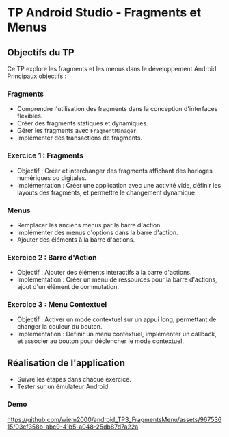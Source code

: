 # TP Android Studio - Fragments et Menus

## Objectifs du TP
Ce TP explore les fragments et les menus dans le développement Android. Principaux objectifs :

### Fragments
- Comprendre l'utilisation des fragments dans la conception d'interfaces flexibles.
- Créer des fragments statiques et dynamiques.
- Gérer les fragments avec `FragmentManager`.
- Implémenter des transactions de fragments.

### Exercice 1 : Fragments
- Objectif : Créer et interchanger des fragments affichant des horloges numériques ou digitales.
- Implémentation : Créer une application avec une activité vide, définir les layouts des fragments, et permettre le changement dynamique.

### Menus
- Remplacer les anciens menus par la barre d'action.
- Implémenter des menus d'options dans la barre d'action.
- Ajouter des éléments à la barre d'actions.

### Exercice 2 : Barre d'Action
- Objectif : Ajouter des éléments interactifs à la barre d'actions.
- Implémentation : Créer un menu de ressources pour la barre d'actions, ajout d'un élément de commutation.

### Exercice 3 : Menu Contextuel
- Objectif : Activer un mode contextuel sur un appui long, permettant de changer la couleur du bouton.
- Implémentation : Définir un menu contextuel, implémenter un callback, et associer au bouton pour déclencher le mode contextuel.

## Réalisation de l'application
- Suivre les étapes dans chaque exercice.
- Tester sur un émulateur Android.

### Demo

https://github.com/wiem2000/android_TP3_FragmentsMenu/assets/96753615/03cf358b-abc9-41b5-a048-25db87d7a22a




